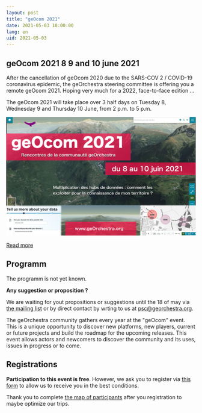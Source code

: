 ```yaml
---
layout: post
title: "geOcom 2021"
date: 2021-05-03 10:00:00
lang: en
uid: 2021-05-03
---
```


## geOcom 2021 8 9 and 10 june 2021

After the cancellation of geOcom 2020 due to the SARS-COV 2 / COVID-19 coronavirus epidemic, the geOrchestra steering committee is offering you a remote geOcom 2021. Hoping very much for a 2022, face-to-face edition ...

The geOcom 2021 will take place over 3 half days on Tuesday 8, Wednesday 9 and Thursday 10 June, from 2 p.m. to 5 p.m.


![affiche geOcom 2021](/public/geocom2021/geocom_2021.png)


[Read more](/blog/2021/05/03/geocom-2021-fr/)

<!--more-->

## Programm

The programm is not yet known.

**Any suggestion or proposition ?**

We are waiting for yout propositions or suggestions until the 18 of may via [the mailing list](https://groups.google.com/forum/#!forum/georchestra)  or by direct contact by wrting to us at psc@georchestra.org.


The geOrchestra community gathers every year at the "geOcom" event. This is a unique opportunity to discover new platforms, new players, current or future projects and build the roadmap for the upcoming releases. This event allows actors and newcomers to discover the community and its uses, issues in progress or to come.




## Registrations

**Participation to this event is free**. However, we ask you to register via [this form](https://docs.google.com/forms/d/e/1FAIpQLScAAsDPO1iFJjNQYnHrcmCslFGE3_cy-sx7Y-5VdmAPxMOJqg/viewform?usp=sf_link) to allow us to receive you in the best conditions.

Thank you to complete [the map of participants](http://umap.openstreetmap.fr/fr/map/participants-geocom-2021_603399) after you registration to maybe optimize our trips.

